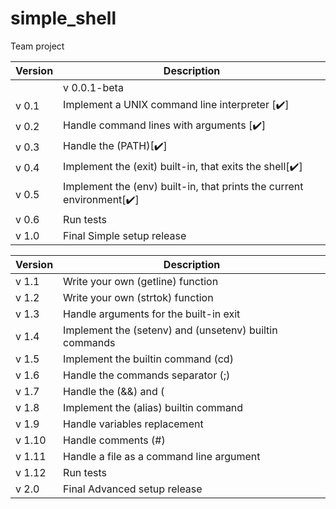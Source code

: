 # simple_shell
Team project

| Version | Description |
| -- | -- |
||v 0.0.1-beta | Test code that passes the Betty checks [✔️] |
|v 0.1 | Implement a UNIX command line interpreter [✔️]|
|v 0.2 | Handle command lines with arguments [✔️]|
|v 0.3 | Handle the (PATH)[✔️]|
|v 0.4 | Implement the (exit) built-in, that exits the shell[✔️]|
|v 0.5 | Implement the (env) built-in, that prints the current environment[✔️]|
|v 0.6 | Run tests |
|v 1.0 | Final Simple setup release|

| Version | Description |
| -- | -- |
|v 1.1 | Write your own (getline) function|
|v 1.2 | Write your own (strtok) function|
|v 1.3 | Handle arguments for the built-in exit|
|v 1.4 | Implement the (setenv) and (unsetenv) builtin commands|
|v 1.5 | Implement the builtin command (cd)|
|v 1.6 | Handle the commands separator (;)|
|v 1.7 | Handle the (&&) and (||) shell logical operators|
|v 1.8 | Implement the (alias) builtin command|
|v 1.9 | Handle variables replacement|
|v 1.10 | Handle comments (#)|
|v 1.11 | Handle a file as a command line argument|
|v 1.12 | Run tests |
|v 2.0 | Final Advanced setup release|